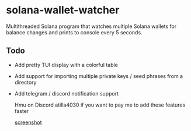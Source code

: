# solana-wallet-watcher

Multithreaded Solana program that watches multiple Solana wallets for balance changes and prints to console every 5 seconds.

## Todo

- Add pretty TUI display with a colorful table
- Add support for importing multiple private keys / seed phrases from a directory
- Add telegram / discord notification support

  Hmu on Discord atilla4030 if you want to pay me to add these features faster

  [screenshot](https://i.imgur.com/7kdMKQi.png)
